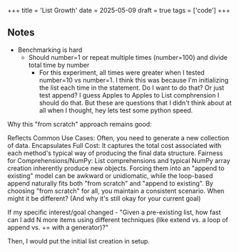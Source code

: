 +++
title = 'List Growth'
date = 2025-05-09
draft = true
tags = ['code']
+++

## Notes
- Benchmarking is hard
  - Should number=1 or repeat multiple times (number=100) and divide total time by number
    - For this experiment, all times were greater when I tested number=10 vs number=1. I think this was because I'm initializing
    the list each time in the statement. Do I want to do that? Or just test append? I guess Apples to Apples to List comphrension
    I should do that. But these are questions that I didn't think about at all when I thought, hey lets test some python speed.


Why this "from scratch" approach remains good:

Reflects Common Use Cases: Often, you need to generate a new collection of data.
Encapsulates Full Cost: It captures the total cost associated with each method's typical way of producing the final data structure.
Fairness for Comprehensions/NumPy: List comprehensions and typical NumPy array creation inherently produce new objects. Forcing them into an "append to existing" model can be awkward or unidiomatic, while the loop-based append naturally fits both "from scratch" and "append to existing". By choosing "from scratch" for all, you maintain a consistent scenario.
When might it be different? (And why it's still okay for your current goal)

If my specific interest/goal changed - "Given a pre-existing list, how fast can I add N more items using different techniques (like extend vs. a loop of append vs. += with a generator)?"

Then, I would put the initial list creation in setup.
